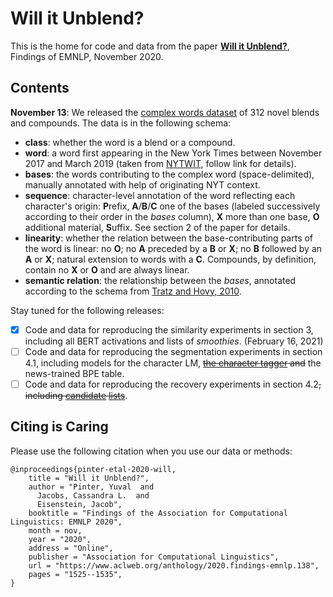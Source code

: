 # Will it Unblend?

This is the home for code and data from the paper [**Will it Unblend?**](https://www.aclweb.org/anthology/2020.findings-emnlp.138/), Findings of EMNLP, November 2020.

## Contents
**November 13**: We released the [complex words dataset](https://github.com/yuvalpinter/unblend/blob/main/complex_words.tsv) of 312 novel blends and compounds.
The data is in the following schema:
* **class**: whether the word is a blend or a compound.
* **word**: a word first appearing in the New York Times between November 2017 and March 2019 (taken from [NYTWIT](https://github.com/yuvalpinter/nytwit), follow link for details).
* **bases**: the words contributing to the complex word (space-delimited), manually annotated with help of originating NYT context.
* **sequence**: character-level annotation of the word reflecting each character's origin: **P**refix, **A**/**B**/**C** one of the bases (labeled successively according to their order in the *bases* column), **X** more than one base, **O** additional material, **S**uffix. See section 2 of the paper for details.
* **linearity**: whether the relation between the base-contributing parts of the word is linear: no **O**; no **A** preceded by a **B** or **X**; no **B** followed by an **A** or **X**; natural extension to words with a **C**. Compounds, by definition, contain no **X** or **O** and are always linear.
* **semantic relation**: the relationship between the *bases*, annotated according to the schema from [Tratz and Hovy, 2010](https://www.aclweb.org/anthology/P10-1070/).

Stay tuned for the following releases:
- [x] Code and data for reproducing the similarity experiments in section 3, including all BERT activations and lists of *smoothies*. (February 16, 2021)
- [ ] Code and data for reproducing the segmentation experiments in section 4.1, including models for the character LM, ~~[the character tagger](data/paxobs_charmanteau-to-nyt.pkl) and~~ the news-trained BPE table.
- [ ] Code and data for reproducing the recovery experiments in section 4.2~~, including [candidate](data/recovery_candidates_fasttext.tsv) [lists](data/recovery_candidates_glove840b.tsv)~~.

## Citing is Caring
Please use the following citation when you use our data or methods:
```
@inproceedings{pinter-etal-2020-will,
    title = "Will it Unblend?",
    author = "Pinter, Yuval  and
      Jacobs, Cassandra L.  and
      Eisenstein, Jacob",
    booktitle = "Findings of the Association for Computational Linguistics: EMNLP 2020",
    month = nov,
    year = "2020",
    address = "Online",
    publisher = "Association for Computational Linguistics",
    url = "https://www.aclweb.org/anthology/2020.findings-emnlp.138",
    pages = "1525--1535",
}
```
